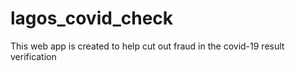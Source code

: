 # lagos_covid_check
This web app is created to help cut out fraud in the covid-19 result verification
